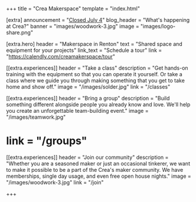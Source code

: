 +++
title = "Crea Makerspace"
template = "index.html"

[extra]
announcement = "<a href='/faq#what-days-are-you-open'>Closed July 4</a>"
blog_header = "What's happening at Crea?"
banner = "images/woodwork-3.jpg"
image = "images/logo-share.png"

[extra.hero]
header = "Makerspace in Renton"
text = "Shared space and equipment for your projects"
link_text = "Schedule a tour"
link = "https://calendly.com/creamakerspace/tour"

[[extra.experiences]]
header = "Take a class"
description = "Get hands-on training with the equipment so that you can operate it yourself. Or take a class where we guide you through making something that you get to take home and show off."
image = "/images/solder.jpg"
link = "/classes"

[[extra.experiences]]
header = "Bring a group"
description = "Build something different alongside people you already know and love. We'll help you create an unforgettable team-building event."
image = "/images/teamwork.jpg"
# link = "/groups"

[[extra.experiences]]
header = "Join our community"
description = "Whether you are a seasoned maker or just an occasional tinkerer, we want to make it possible to be a part of the Crea's maker community. We have memberships, single day usage, and even free open house nights."
image = "/images/woodwork-3.jpg"
link = "/join"

+++


